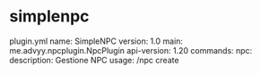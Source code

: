 # simplenpc

plugin.yml
name: SimpleNPC
version: 1.0
main: me.advyy.npcplugin.NpcPlugin
api-version: 1.20
commands:
  npc:
    description: Gestione NPC
    usage: /npc create <nome> <skin>
